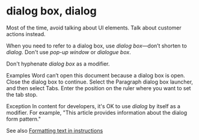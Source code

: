﻿# dialog box, dialog

Most of the time, avoid talking about UI elements. Talk about customer actions instead.

When you need to refer to a dialog box, use *dialog box*—don’t shorten to *dialog.* Don't use *pop-up window* or *dialogue box*.

Don't hyphenate *dialog box* as a modifier.

Examples
Word can’t open this document because a dialog box is open. Close the dialog box to continue.
Select the Paragraph dialog box launcher, and then select Tabs. Enter the position on the ruler where you want to set the tab stop.

Exception In content for developers, it's OK to use *dialog* by itself as a modifier. For example, "This article provides information about the dialog form pattern."

See also [Formatting text in instructions](/style-guide/procedures-instructions/formatting-text-in-instructions)
